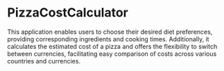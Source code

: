 # PizzaCostCalculator
 This application enables users to choose their desired diet preferences, providing corresponding ingredients and cooking times. Additionally, it calculates the estimated cost of a pizza and offers the flexibility to switch between currencies, facilitating easy comparison of costs across various countries and currencies.

